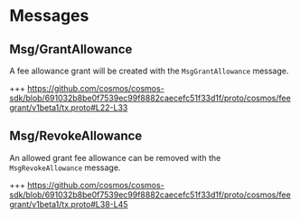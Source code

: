 <!--
order: 3
-->

# Messages

## Msg/GrantAllowance

A fee allowance grant will be created with the `MsgGrantAllowance` message.

+++ <https://github.com/cosmos/cosmos-sdk/blob/691032b8be0f7539ec99f8882caecefc51f33d1f/proto/cosmos/feegrant/v1beta1/tx.proto#L22-L33>

## Msg/RevokeAllowance

An allowed grant fee allowance can be removed with the `MsgRevokeAllowance` message.

+++ <https://github.com/cosmos/cosmos-sdk/blob/691032b8be0f7539ec99f8882caecefc51f33d1f/proto/cosmos/feegrant/v1beta1/tx.proto#L38-L45>
